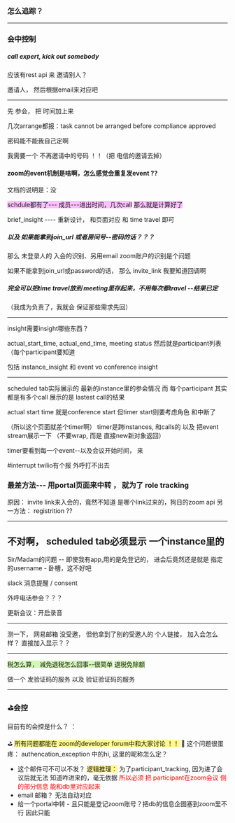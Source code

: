 ### 怎么追踪？



---
### 会中控制
##### call expert, kick out somebody

应该有rest api 来 邀请别人？ 


邀请人， 然后根据email来对应吧


---

先 参会， 
把 时间加上来


几次arrange都报：task cannot be arranged before compliance approved

密码能不能我自己定啊


我需要一个 不再邀请中的号码 ！！（把 电信的邀请去掉）

#### zoom的event机制是啥啊，怎么感觉会重复发event ??

文档的说明是：没


<span style="background:#fdbfff">schdule都有了--- 成员---进出时间，几次call</span>
<span style="background:#fdbfff">那么就是计算好了</span>

brief_insight ---- 重新设计， 和页面对应
和 time travel 即可
##### 以及 如果能拿到join_url 或者房间号--密码的话？？？ 
那么 未登录人的 入会的识别、另用email zoom账户的识别是个问题

如果不能拿到join_url或password的话， 
那么 invite_link 我要知道回调啊

##### 完全可以把time travel放到 meeting里存起来，不用每次都travel --结果已定


（我成为负责了，我就会 保证那些需求先回）

---
insight需要insight哪些东西？

actual_start_time, actual_end_time, 
meeting status
然后就是participant列表
（每个participant要知道 


包括 instance_insight
和 event vo
conference insight

----

scheduled tab实际展示的  最新的instance里的参会情况
而 每个participant 其实都是有多个call
展示的是 lastest call的结果

actual start time 就是conference start
但timer start则要考虑角色 和中断了

（所以这个页面就差个timer啊）
timer是跨instances, 和calls的 
以及 把event stream展示一下 （不要wrap, 而是 直接new新对象返回）

timer要看到每一个event--以及会议开始时间， 来

#interrupt
twilio有个报 外呼打不出去


### 最差方法--- 用portal页面来中转 ， 就为了 role tracking 
原因： invite link来入会的，竟然不知道 是哪个link过来的，狗日的zoom api
另一方法： registrition ?? 

---
## 不对啊， scheduled tab必须显示 一个instance里的

Sir/Madam的问题 -- 即使我有app,用的是免登记的， 进会后竟然还是就是 指定的username - 卧槽，这不好吧


slack 消息提醒 / consent

外呼电话参会？？？

更新会议：开启录音

---
测一下， 网易邮箱 没受邀，
但他拿到了别的受邀人的 个人链接， 
加入会怎么样？ 直接加入显示？？



---

<span style="background:#d3f8b6">税怎么算， 减免退税怎么回事--很简单</span>
<span style="background:#d3f8b6">退税免除额</span>


做一个 发验证码的服务
以及 验证验证码的服务 

---

###  ⛳️会控
目前有的会控是什么？ ： 


⛳️ <span style="background:#fff88f">所有问题都能在 zoom的developer forum中和大家讨论 ！！ </span>
🎽 这个问题很蛋疼：
authencation_exception 中的hi, 这里的昵称怎么定？ 
- 这个邮件可不可以不发？
<span style="background:#fff88f">逻辑推理：</span>
为了participant_tracking, 因为进了会议后就无法 知道咋进来的，毫无依据
<font color="#ff0000">所以必须 把 participant在zoom会议 侧的部分信息 能和db里对应起来</font>
- email 邮箱？ 无法自动对应
- 给一个portal中转 - 且只能是登记zoom账号？把db的信息企图塞到zoom里不行
		因此只能 




















































